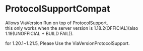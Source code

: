 # ProtocolSupportCompat
Allows ViaVersion Run on top of ProtocolSupport. \
this only works when the server version is 1.18.2(OFFICIAL)(also 1.19(UNOFFICIAL + BUILD FAIL)).


for 1.20.1~1.21.5, Please Use the ViaVersionProtocolSupport.
